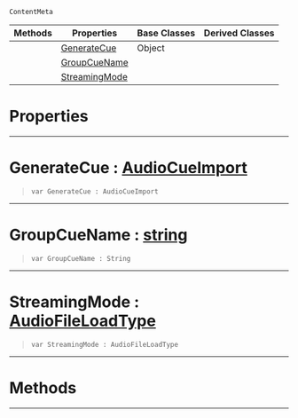  `ContentMeta`

|Methods|Properties|Base Classes|Derived Classes|
|---|---|---|---|
| |[ GenerateCue](https://github.com/ArendDanielek/ZeroDocsTest/blob/master/code_reference/class_reference/audiooptions.markdown#generatecue-zero-engine)|Object| |
| |[ GroupCueName](https://github.com/ArendDanielek/ZeroDocsTest/blob/master/code_reference/class_reference/audiooptions.markdown#groupcuename-zero-engine)| | |
| |[ StreamingMode](https://github.com/ArendDanielek/ZeroDocsTest/blob/master/code_reference/class_reference/audiooptions.markdown#streamingmode-zero-engin)| | |


 #  Properties


---  
 #  GenerateCue : [AudioCueImport](https://github.com/ArendDanielek/ZeroDocsTest/blob/master/code_reference/enum_reference.markdown#audiocueimport)

> 
> ``` lang=cpp, name=Zilch
> var GenerateCue : AudioCueImport


---  
 #  GroupCueName : [string](https://github.com/ArendDanielek/ZeroDocsTest/blob/master/code_reference/zilch_base_types/string.markdown)

> 
> ``` lang=cpp, name=Zilch
> var GroupCueName : String


---  
 #  StreamingMode : [AudioFileLoadType](https://github.com/ArendDanielek/ZeroDocsTest/blob/master/code_reference/enum_reference.markdown#audiofileloadtype)

> 
> ``` lang=cpp, name=Zilch
> var StreamingMode : AudioFileLoadType


---  
 #  Methods


---  
 
  
  
  
  
  
  
  

 